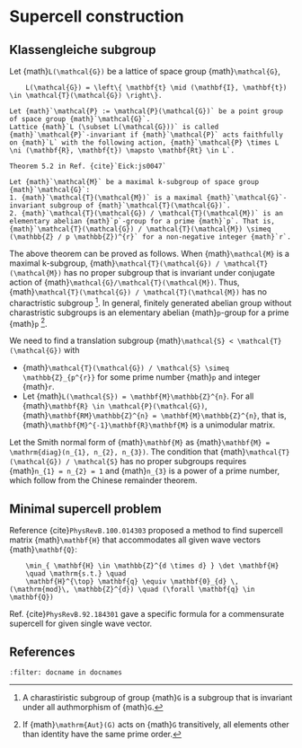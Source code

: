 # Supercell construction

## Klassengleiche subgroup

Let {math}`L(\mathcal{G})` be a lattice of space group {math}`\mathcal{G}`,
```{math}
    L(\mathcal{G}) = \left\{ \mathbf{t} \mid (\mathbf{I}, \mathbf{t}) \in \mathcal{T}(\mathcal{G}) \right\}.
```

```{prf:definition}
Let {math}`\mathcal{P} := \mathcal{P}(\mathcal{G})` be a point group of space group {math}`\mathcal{G}`.
Lattice {math}`L (\subset L(\mathcal{G}))` is called {math}`\mathcal{P}`-invariant if {math}`\mathcal{P}` acts faithfully on {math}`L` with the following action, {math}`\mathcal{P} \times L \ni (\mathbf{R}, \mathbf{t}) \mapsto \mathbf{Rt} \in L`.
```

```{prf:theorem}
Theorem 5.2 in Ref. {cite}`Eick:js0047`

Let {math}`\mathcal{M}` be a maximal k-subgroup of space group {math}`\mathcal{G}`:
1. {math}`\mathcal{T}(\mathcal{M})` is a maximal {math}`\mathcal{G}`-invariant subgroup of {math}`\mathcal{T}(\mathcal{G})`.
2. {math}`\mathcal{T}(\mathcal{G}) / \mathcal{T}(\mathcal{M})` is an elementary abelian {math}`p`-group for a prime {math}`p`. That is, {math}`\mathcal{T}(\mathcal{G}) / \mathcal{T}(\mathcal{M}) \simeq (\mathbb{Z} / p \mathbb{Z})^{r}` for a non-negative integer {math}`r`.
```

The above theorem can be proved as follows.
When {math}`\mathcal{M}` is a maximal k-subgroup, {math}`\mathcal{T}(\mathcal{G}) / \mathcal{T}(\mathcal{M})` has no proper subgroup that is invariant under conjugate action of {math}`\mathcal{G}/\mathcal{T}(\mathcal{M})`.
Thus, {math}`\mathcal{T}(\mathcal{G}) / \mathcal{T}(\mathcal{M})` has no charactristic subgroup [^charactristic].
In general, finitely generated abelian group without charastristic subgroups is an elementary abelian {math}`p`-group for a prime {math}`p` [^aut].

[^charactristic]: A charastiristic subgroup of group {math}`G` is a subgroup that is invariant under all authmorphism of {math}`G`.
[^aut]: If {math}`\mathrm{Aut}(G)` acts on {math}`G` transitively, all elements other than identity have the same prime order.

We need to find a translation subgroup {math}`\mathcal{S} < \mathcal{T}(\mathcal{G})` with
- {math}`\mathcal{T}(\mathcal{G}) / \mathcal{S} \simeq \mathbb{Z}_{p^{r}}` for some prime number {math}`p` and integer {math}`r`.
- Let {math}`L(\mathcal{S}) = \mathbf{M}\mathbb{Z}^{n}`. For all {math}`\mathbf{R} \in \mathcal{P}(\mathcal{G})`, {math}`\mathbf{RM}\mathbb{Z}^{n} = \mathbf{M}\mathbb{Z}^{n}`, that is, {math}`\mathbf{M}^{-1}\mathbf{R}\mathbf{M}` is a unimodular matrix.

Let the Smith normal form of {math}`\mathbf{M}` as {math}`\mathbf{M} = \mathrm{diag}(n_{1}, n_{2}, n_{3})`.
The condition that {math}`\mathcal{T}(\mathcal{G}) / \mathcal{S}` has no proper subgroups requires {math}`n_{1} = n_{2} = 1` and {math}`n_{3}` is a power of a prime number, which follow from the Chinese remainder theorem.

## Minimal supercell problem

Reference {cite}`PhysRevB.100.014303` proposed a method to find supercell matrix {math}`\mathbf{H}` that accommodates all given wave vectors {math}`\mathbf{Q}`:
```{math}
    \min_{ \mathbf{H} \in \mathbb{Z}^{d \times d} } \det \mathbf{H}
    \quad \mathrm{s.t.} \quad
    \mathbf{H}^{\top} \mathbf{q} \equiv \mathbf{0}_{d} \, (\mathrm{mod}\, \mathbb{Z}^{d}) \quad (\forall \mathbf{q} \in \mathbf{Q})
```

Ref. {cite}`PhysRevB.92.184301` gave a specific formula for a commensurate supercell for given single wave vector.

## References

```{bibliography}
:filter: docname in docnames
```
